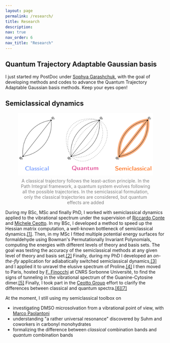 ```yaml
---
layout: page
permalink: /research/
title: Research
description:
nav: true
nav_order: 6
nav_title: "Research"
---
```


## Quantum Trajectory Adaptable Gaussian basis

I just started my PostDoc under [Sophya Garashchuk](https://sc.edu/study/colleges_schools/chemistry_and_biochemistry/our_people/directory/garashchuk_sophya.php), with the goal of developing methods and codes to advance the Quantum Trajectory Adaptable Gaussian basis methods. Keep your eyes open!

## Semiclassical dynamics 

<div style="text-align: center;">
    <figure>
        <img src="/assets/img/CLvsQMvsSCL.svg" style="max-width: 100%; height: auto;" />
        <figcaption style="font-size: 14px; color: gray; margin-top: 5px;">
             A classical trajectory follows the least-action principle. In the Path Integral framework, a quantum system     evolves following all the possible trajectories. In the semiclassical formulation, only the classical trajectories are considered, but quantum effects are added
        </figcaption>
    </figure>
</div>


During my BSc, MSc and finally PhD, I worked with semiclassical dynamics applied to the vibrational spectrum under the supervision of [Riccardo Conte](https://sites.unimi.it/ceotto/about_RiccardoConte.html) and [Michele Ceotto](https://sites.unimi.it/ceotto/about_michele.html). In my BSc, I developed a method to speed up the Hessian matrix computation, a well-known bottleneck of semiclassical dynamics.[[1]](/publications#Conte2019). Then, in my MSc I fitted multiple potential energy surfaces for formaldehyde using Bowman's Permutationally Invariant Polynomials, computing the energies with different levels of theory and basis sets. The goal was testing the accuracy of the semiclassical methods at any given level of theory and basis set.[[2]](/publications#Conte_Ceotto_formaldehydePESs_2020) Finally, during my PhD I developed an *on-the-fly* application for adiabatically switched semiclassical dynamics,[[3]](/publications#Botti2021) and I applied it to unravel the elusive spectrum of Proline.[[4]](/publications#Botti2022) I then moved to Paris, hosted by [F. Finocchi](https://scholar.google.com/citations?user=3BkDDlIAAAAJ&hl=en) at CNRS Sorbonne Université, to find the signs of tunneling in the vibrational spectrum of the Guanine-Cytosine dimer.[[5]](/publications#Botti2023) Finally, I took part in the [Ceotto Group](https://sites.unimi.it/ceotto/index.html) effort to clarify the differences between classical and quantum spectra.[[6]](/publications#Conte2023)[[7]](/publications#Conte2024)

At the moment, I still using my semiclassical toolbox on
 - investigating DMSO microsolvation from a vibrational point of view, with [Marco Paolantoni](https://www.unipg.it/personale/marco.paolantoni)
 - understanding "a rather universal resonance" discovered by Suhm and coworkers in carbonyl monohydrates
 - formalizing the difference between *classical* combination bands and *quantum* combination bands




 
